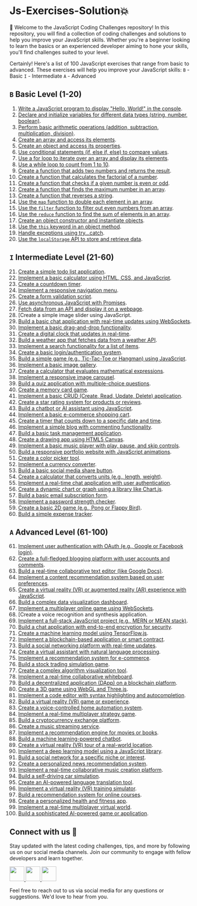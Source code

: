 # Js-Exercises-Solution:boom:
:wave: Welcome to the JavaScript Coding Challenges repository! In this repository, you will find a collection of coding challenges and solutions to help you improve your JavaScript skills. Whether you're a beginner looking to learn the basics or an experienced developer aiming to hone your skills, you'll find challenges suited to your level.

Certainly! Here's a list of 100 JavaScript exercises that range from basic to advanced. These exercises will help you improve your JavaScript skills:
`B` - Basic `I` - Intermediate `A` - Advanced

## `B` Basic Level (1-20)
1. [Write a JavaScript program to display "Hello, World!" in the console](https://github.com/abhishekkushwahaa/Js-Exercise-Basic-to-Advanced/blob/main/01_Basic/01.js).
2. [Declare and initialize variables for different data types (string, number, boolean)](https://github.com/abhishekkushwahaa/Js-Exercise-Basic-to-Advanced/blob/main/01_Basic/02.js).
3. [Perform basic arithmetic operations (addition, subtraction, multiplication, division)](https://github.com/abhishekkushwahaa/Js-Exercise-Basic-to-Advanced/blob/main/01_Basic/03.js).
4. [Create an array and access its elements](https://github.com/abhishekkushwahaa/Js-Exercise-Basic-to-Advanced/blob/main/01_Basic/04.js).
5. [Create an object and access its properties](https://github.com/abhishekkushwahaa/Js-Exercise-Basic-to-Advanced/blob/main/01_Basic/05.js).
6. [Use conditional statements (if, else if, else) to compare values](https://github.com/abhishekkushwahaa/Js-Exercise-Basic-to-Advanced/blob/main/01_Basic/06.js).
7. [Use a for loop to iterate over an array and display its elements](https://github.com/abhishekkushwahaa/Js-Exercise-Basic-to-Advanced/blob/main/01_Basic/07.js).
8. [Use a while loop to count from 1 to 10](https://github.com/abhishekkushwahaa/Js-Exercise-Basic-to-Advanced/blob/main/01_Basic/08.js).
9. [Create a function that adds two numbers and returns the result](https://github.com/abhishekkushwahaa/Js-Exercise-Basic-to-Advanced/blob/main/01_Basic/09.js).
10. [Create a function that calculates the factorial of a number](https://github.com/abhishekkushwahaa/Js-Exercise-Basic-to-Advanced/blob/main/01_Basic/10.js).
11. [Create a function that checks if a given number is even or odd](https://github.com/abhishekkushwahaa/Js-Exercise-Basic-to-Advanced/blob/main/01_Basic/11.js).
12. [Create a function that finds the maximum number in an array](https://github.com/abhishekkushwahaa/Js-Exercise-Basic-to-Advanced/blob/main/01_Basic/12.js).
13. [Create a function that reverses a string](https://github.com/abhishekkushwahaa/Js-Exercise-Basic-to-Advanced/blob/main/01_Basic/13.js).
14. [Use the `map` function to double each element in an array](https://github.com/abhishekkushwahaa/Js-Exercise-Basic-to-Advanced/blob/main/01_Basic/14.js).
15. [Use the `filter` function to filter out even numbers from an array](https://github.com/abhishekkushwahaa/Js-Exercise-Basic-to-Advanced/blob/main/01_Basic/15.js).
16. [Use the `reduce` function to find the sum of elements in an array](https://github.com/abhishekkushwahaa/Js-Exercise-Basic-to-Advanced/blob/main/01_Basic/16.js).
17. [Create an object constructor and instantiate objects](https://github.com/abhishekkushwahaa/Js-Exercise-Basic-to-Advanced/blob/main/01_Basic/17.js).
18. [Use the `this` keyword in an object method](https://github.com/abhishekkushwahaa/Js-Exercise-Basic-to-Advanced/blob/main/01_Basic/18.js).
19. [Handle exceptions using try...catch](https://github.com/abhishekkushwahaa/Js-Exercise-Basic-to-Advanced/blob/main/01_Basic/19.js).
20. [Use the `localStorage` API to store and retrieve data](https://github.com/abhishekkushwahaa/Js-Exercise-Basic-to-Advanced/blob/main/01_Basic/20.js).

## `I` Intermediate Level (21-60)
21. [Create a simple todo list application](https://github.com/abhishekkushwahaa/Js-Exercise-Basic-to-Advanced/blob/main/02_Intermediate/21.html).
22. [Implement a basic calculator using HTML, CSS, and JavaScript](https://github.com/abhishekkushwahaa/Js-Exercise-Basic-to-Advanced/blob/main/02_Intermediate/22.html).
23. [Create a countdown timer](https://github.com/abhishekkushwahaa/Js-Exercise-Basic-to-Advanced/blob/main/02_Intermediate/23.html).
24. [Implement a responsive navigation menu](https://github.com/abhishekkushwahaa/Js-Exercise-Basic-to-Advanced/blob/main/02_Intermediate/24.html).
25. [Create a form validation script](https://github.com/abhishekkushwahaa/Js-Exercise-Basic-to-Advanced/blob/main/02_Intermediate/25.html).
26. [Use asynchronous JavaScript with Promises](https://github.com/abhishekkushwahaa/Js-Exercise-Basic-to-Advanced/blob/main/02_Intermediate/26.js).
27. [Fetch data from an API and display it on a webpage]().
28. [Create a simple image slider using JavaScript.
29. [Build a basic chat application with real-time updates using WebSockets]().
30. [Implement a basic drag-and-drop functionality]().
31. [Create a digital clock that updates in real-time]().
32. [Build a weather app that fetches data from a weather API]().
33. [Implement a search functionality for a list of items]().
34. [Create a basic login/authentication system]().
35. [Build a simple game (e.g., Tic-Tac-Toe or Hangman) using JavaScript]().
36. [Implement a basic image gallery]().
37. [Create a calculator that evaluates mathematical expressions]().
38. [Implement a responsive image carousel]().
39. [Build a quiz application with multiple-choice questions]().
40. [Create a memory card game]().
41. [Implement a basic CRUD (Create, Read, Update, Delete) application]().
42. [Create a star rating system for products or reviews]().
43. [Build a chatbot or AI assistant using JavaScript]().
44. [Implement a basic e-commerce shopping cart]().
45. [Create a timer that counts down to a specific date and time]().
46. [Implement a simple blog with commenting functionality]().
47. [Build a basic task management application]().
48. [Create a drawing app using HTML5 Canvas]().
49. [Implement a basic music player with play, pause, and skip controls]().
50. [Build a responsive portfolio website with JavaScript animations]().
51. [Create a color picker tool]().
52. [Implement a currency converter]().
53. [Build a basic social media share button]().
54. [Create a calculator that converts units (e.g., length, weight)]().
55. [Implement a real-time chat application with user authentication]().
56. [Create a dynamic chart or graph using a library like Chart.js]().
57. [Build a basic email subscription form]().
58. [Implement a password strength checker]().
59. [Create a basic 2D game (e.g., Pong or Flappy Bird)]().
60. [Build a simple expense tracker]().

## `A` Advanced Level (61-100)
61. [Implement user authentication with OAuth (e.g., Google or Facebook login)]().
62. [Create a full-fledged blogging platform with user accounts and comments]().
63. [Build a real-time collaborative text editor (like Google Docs)]().
64. [Implement a content recommendation system based on user preferences]().
65. [Create a virtual reality (VR) or augmented reality (AR) experience with JavaScript]().
66. [Build a complex data visualization dashboard]().
67. [Implement a multiplayer online game using WebSockets]().
68. [Create a voice recognition and synthesis application.
69. [Implement a full-stack JavaScript project (e.g., MERN or MEAN stack)]().
70. [Build a chat application with end-to-end encryption for security]().
71. [Create a machine learning model using TensorFlow.js]().
72. [Implement a blockchain-based application or smart contract]().
73. [Build a social networking platform with real-time updates]().
74. [Create a virtual assistant with natural language processing]().
75. [Implement a recommendation system for e-commerce]().
76. [Build a stock trading simulation game]().
77. [Create a complex algorithm visualization tool]().
78. [Implement a real-time collaborative whiteboard]().
79. [Build a decentralized application (DApp) on a blockchain platform]().
80. [Create a 3D game using WebGL and Three.js]().
81. [Implement a code editor with syntax highlighting and autocompletion]().
82. [Build a virtual reality (VR) game or experience]().
83. [Create a voice-controlled home automation system]().
84. [Implement a real-time multiplayer strategy game]().
85. [Build a cryptocurrency exchange platform]().
86. [Create a music streaming service]().
87. [Implement a recommendation engine for movies or books]().
88. [Build a machine learning-powered chatbot]().
89. [Create a virtual reality (VR) tour of a real-world location]().
90. [Implement a deep learning model using a JavaScript library]().
91. [Build a social network for a specific niche or interest]().
92. [Create a personalized news recommendation system]().
93. [Implement a real-time collaborative music creation platform]().
94. [Build a self-driving car simulation]().
95. [Create an AI-powered language translation tool]().
96. [Implement a virtual reality (VR) training simulator]().
97. [Build a recommendation system for online courses]().
98. [Create a personalized health and fitness app]().
99. [Implement a real-time multiplayer virtual world]().
100. [Build a sophisticated AI-powered game or application]().

## Connect with us :gift_heart:
Stay updated with the latest coding challenges, tips, and more by following us on our social media channels. Join our community to engage with fellow developers and learn together.

<div>
  <a href="https://www.linkedin.com/in/abhishekkushwahaa/">
    <img src="https://upload.wikimedia.org/wikipedia/commons/thumb/c/ca/LinkedIn_logo_initials.png/640px-LinkedIn_logo_initials.png" width="40" height="40">
  </a>
  <a href="https://www.instagram.com/abhishekkushwaha.me/">
    <img src="https://www.freepnglogos.com/uploads/logo-ig-png/logo-ig-instagram-new-logo-vector-download-13.png" width="40" height="40">
  </a>
  <a href="https://twitter.com/AbhishekKushwaa">
    <img src="https://upload.wikimedia.org/wikipedia/commons/5/57/X_logo_2023_%28white%29.png" width="40" height="40">
  </a>
</div>

Feel free to reach out to us via social media for any questions or suggestions. We'd love to hear from you.
